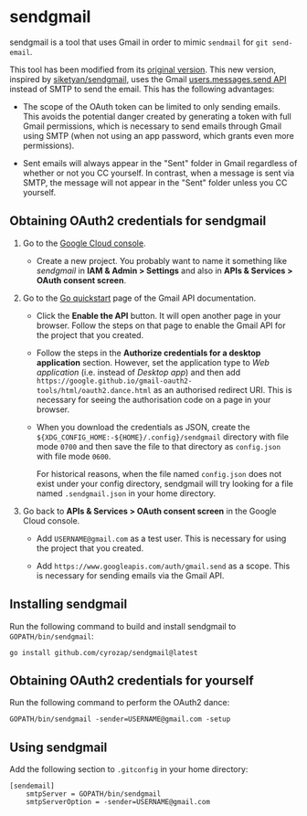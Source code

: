 # sendgmail

sendgmail is a tool that uses Gmail in order to mimic `sendmail` for `git
send-email`.

This tool has been modified from its [original version](https://github.com/google/gmail-oauth2-tools/tree/578a11a744c37bd19c1c1b8d96061276dbf6f7f0/go/sendgmail).
This new version, inspired by [siketyan/sendgmail](https://github.com/siketyan/sendgmail),
uses the Gmail [users.messages.send API](https://developers.google.com/gmail/api/reference/rest/v1/users.messages/send)
instead of SMTP to send the email. This has the following advantages:

*   The scope of the OAuth token can be limited to only sending emails. This
    avoids the potential danger created by generating a token with full Gmail
    permissions, which is necessary to send emails through Gmail using SMTP
    (when not using an app password, which grants even more permissions).

*   Sent emails will always appear in the "Sent" folder in Gmail regardless of
    whether or not you CC yourself. In contrast, when a message is sent via
    SMTP, the message will not appear in the "Sent" folder unless you CC
    yourself.

## Obtaining OAuth2 credentials for sendgmail

1.  Go to the [Google Cloud console](https://console.cloud.google.com/).

    *   Create a new project. You probably want to name it something like
        *sendgmail* in **IAM & Admin > Settings** and also in **APIs &
        Services > OAuth consent screen**.

2.  Go to the
    [Go quickstart](https://developers.google.com/gmail/api/quickstart/go) page
    of the Gmail API documentation.

    *   Click the **Enable the API** button. It will open another page in your
        browser. Follow the steps on that page to enable the Gmail API for the
        project that you created.

    *   Follow the steps in the **Authorize credentials for a desktop
        application** section. However, set the application type to *Web
        application* (i.e. instead of *Desktop app*) and then add
        `https://google.github.io/gmail-oauth2-tools/html/oauth2.dance.html` as
        an authorised redirect URI. This is necessary for seeing the
        authorisation code on a page in your browser.

    *   When you download the credentials as JSON, create the
        `${XDG_CONFIG_HOME:-${HOME}/.config}/sendgmail` directory with file mode
        `0700` and then save the file to that directory as `config.json` with
        file mode `0600`.

        For historical reasons, when the file named `config.json` does not exist
        under your config directory, sendgmail will try looking for a file named
        `.sendgmail.json` in your home directory.

3.  Go back to **APIs & Services > OAuth consent screen** in the Google Cloud
    console.

    *   Add `USERNAME@gmail.com` as a test user. This is necessary for using the
        project that you created.

    *   Add `https://www.googleapis.com/auth/gmail.send` as a scope. This is
        necessary for sending emails via the Gmail API.

## Installing sendgmail

Run the following command to build and install sendgmail to
`GOPATH/bin/sendgmail`:

```shell
go install github.com/cyrozap/sendgmail@latest
```

## Obtaining OAuth2 credentials for yourself

Run the following command to perform the OAuth2 dance:

```shell
GOPATH/bin/sendgmail -sender=USERNAME@gmail.com -setup
```

## Using sendgmail

Add the following section to `.gitconfig` in your home directory:

```
[sendemail]
    smtpServer = GOPATH/bin/sendgmail
    smtpServerOption = -sender=USERNAME@gmail.com
```
